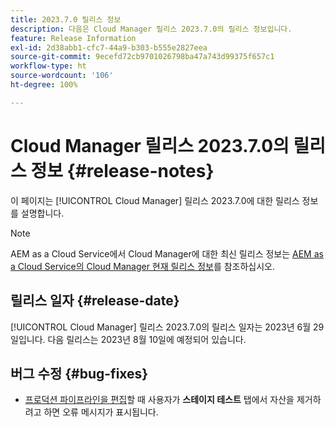 ```yaml
---
title: 2023.7.0 릴리스 정보
description: 다음은 Cloud Manager 릴리스 2023.7.0의 릴리스 정보입니다.
feature: Release Information
exl-id: 2d38abb1-cfc7-44a9-b303-b555e2827eea
source-git-commit: 9ecefd72cb9701026798ba47a743d99375f657c1
workflow-type: ht
source-wordcount: '106'
ht-degree: 100%

---
```



# Cloud Manager 릴리스 2023.7.0의 릴리스 정보 {#release-notes}

이 페이지는 [!UICONTROL Cloud Manager] 릴리스 2023.7.0에 대한 릴리스 정보를 설명합니다.

>[!NOTE]
>
>AEM as a Cloud Service에서 Cloud Manager에 대한 최신 릴리스 정보는 [AEM as a Cloud Service의 Cloud Manager 현재 릴리스 정보](https://experienceleague.adobe.com/docs/experience-manager-cloud-service/content/implementing/using-cloud-manager/release-notes-cloud-manager/release-notes-cm-current.html)를 참조하십시오.

## 릴리스 일자 {#release-date}

[!UICONTROL Cloud Manager] 릴리스 2023.7.0의 릴리스 일자는 2023년 6월 29일입니다. 다음 릴리스는 2023년 8월 10일에 예정되어 있습니다.

## 버그 수정 {#bug-fixes}

* [프로덕션 파이프라인을 편집](/help/using/managing-pipelines.md#editing-pipelines)할 때 사용자가 **스테이지 테스트** 탭에서 자산을 제거하려고 하면 오류 메시지가 표시됩니다.

